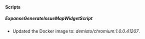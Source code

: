 
#### Scripts
##### ExpanseGenerateIssueMapWidgetScript
- Updated the Docker image to: *demisto/chromium:1.0.0.41207*.